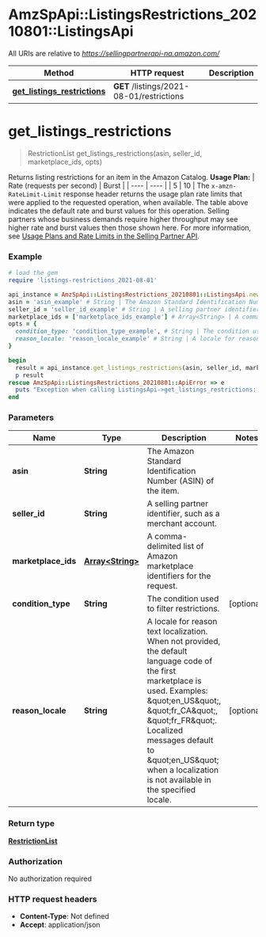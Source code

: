 # AmzSpApi::ListingsRestrictions_20210801::ListingsApi

All URIs are relative to *https://sellingpartnerapi-na.amazon.com/*

Method | HTTP request | Description
------------- | ------------- | -------------
[**get_listings_restrictions**](ListingsApi.md#get_listings_restrictions) | **GET** /listings/2021-08-01/restrictions | 

# **get_listings_restrictions**
> RestrictionList get_listings_restrictions(asin, seller_id, marketplace_ids, opts)



Returns listing restrictions for an item in the Amazon Catalog.   **Usage Plan:**  | Rate (requests per second) | Burst | | ---- | ---- | | 5 | 10 |  The `x-amzn-RateLimit-Limit` response header returns the usage plan rate limits that were applied to the requested operation, when available. The table above indicates the default rate and burst values for this operation. Selling partners whose business demands require higher throughput may see higher rate and burst values then those shown here. For more information, see [Usage Plans and Rate Limits in the Selling Partner API](https://github.com/amzn/selling-partner-api-docs/blob/main/guides/en-US/usage-plans-rate-limits/Usage-Plans-and-Rate-Limits.md).

### Example
```ruby
# load the gem
require 'listings-restrictions_2021-08-01'

api_instance = AmzSpApi::ListingsRestrictions_20210801::ListingsApi.new
asin = 'asin_example' # String | The Amazon Standard Identification Number (ASIN) of the item.
seller_id = 'seller_id_example' # String | A selling partner identifier, such as a merchant account.
marketplace_ids = ['marketplace_ids_example'] # Array<String> | A comma-delimited list of Amazon marketplace identifiers for the request.
opts = { 
  condition_type: 'condition_type_example', # String | The condition used to filter restrictions.
  reason_locale: 'reason_locale_example' # String | A locale for reason text localization. When not provided, the default language code of the first marketplace is used. Examples: \"en_US\", \"fr_CA\", \"fr_FR\". Localized messages default to \"en_US\" when a localization is not available in the specified locale.
}

begin
  result = api_instance.get_listings_restrictions(asin, seller_id, marketplace_ids, opts)
  p result
rescue AmzSpApi::ListingsRestrictions_20210801::ApiError => e
  puts "Exception when calling ListingsApi->get_listings_restrictions: #{e}"
end
```

### Parameters

Name | Type | Description  | Notes
------------- | ------------- | ------------- | -------------
 **asin** | **String**| The Amazon Standard Identification Number (ASIN) of the item. | 
 **seller_id** | **String**| A selling partner identifier, such as a merchant account. | 
 **marketplace_ids** | [**Array&lt;String&gt;**](String.md)| A comma-delimited list of Amazon marketplace identifiers for the request. | 
 **condition_type** | **String**| The condition used to filter restrictions. | [optional] 
 **reason_locale** | **String**| A locale for reason text localization. When not provided, the default language code of the first marketplace is used. Examples: \&quot;en_US\&quot;, \&quot;fr_CA\&quot;, \&quot;fr_FR\&quot;. Localized messages default to \&quot;en_US\&quot; when a localization is not available in the specified locale. | [optional] 

### Return type

[**RestrictionList**](RestrictionList.md)

### Authorization

No authorization required

### HTTP request headers

 - **Content-Type**: Not defined
 - **Accept**: application/json



